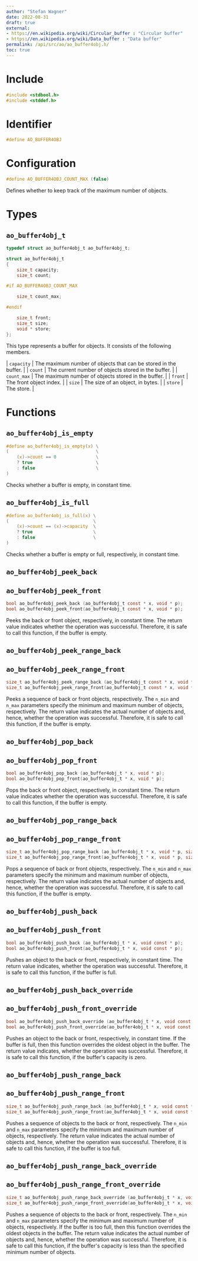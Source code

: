 ```yaml
---
author: "Stefan Wagner"
date: 2022-08-31
draft: true
external:
- https://en.wikipedia.org/wiki/Circular_buffer : "Circular buffer"
- https://en.wikipedia.org/wiki/Data_buffer : "Data buffer"
permalink: /api/src/ao/ao_buffer4obj.h/
toc: true
---
```


# Include

```c
#include <stdbool.h>
#include <stddef.h>
```

# Identifier

```c
#define AO_BUFFER4OBJ
```

# Configuration

```c
#define AO_BUFFER4OBJ_COUNT_MAX (false)
```

Defines whether to keep track of the maximum number of objects.

# Types

## `ao_buffer4obj_t`

```c
typedef struct ao_buffer4obj_t ao_buffer4obj_t;
```

```c
struct ao_buffer4obj_t
{
    size_t capacity;
    size_t count;

#if AO_BUFFER4OBJ_COUNT_MAX

    size_t count_max;

#endif

    size_t front;
    size_t size;
    void * store;
};
```

This type represents a buffer for objects. It consists of the following members.

| `capacity` | The maximum number of objects that can be stored in the buffer. |
| `count` | The current number of objects stored in the buffer. |
| `count_max` | The maximum number of objects stored in the buffer. |
| `front` | The front object index. |
| `size` | The size of an object, in bytes. |
| `store` | The store. |

# Functions

## `ao_buffer4obj_is_empty`

```c
#define ao_buffer4obj_is_empty(x) \
(                                 \
    (x)->count == 0               \
    ? true                        \
    : false                       \
)
```

Checks whether a buffer is empty, in constant time.

## `ao_buffer4obj_is_full`

```c
#define ao_buffer4obj_is_full(x) \
(                                \
    (x)->count == (x)->capacity  \
    ? true                       \
    : false                      \
)
```

Checks whether a buffer is empty or full, respectively, in constant time.

## `ao_buffer4obj_peek_back`
## `ao_buffer4obj_peek_front`

```c
bool ao_buffer4obj_peek_back (ao_buffer4obj_t const * x, void * p);
bool ao_buffer4obj_peek_front(ao_buffer4obj_t const * x, void * p);
```

Peeks the back or front object, respectively, in constant time. The return value indicates whether the operation was successful. Therefore, it is safe to call this function, if the buffer is empty.

## `ao_buffer4obj_peek_range_back`
## `ao_buffer4obj_peek_range_front`

```c
size_t ao_buffer4obj_peek_range_back (ao_buffer4obj_t const * x, void * p, size_t n_min, size_t n_max);
size_t ao_buffer4obj_peek_range_front(ao_buffer4obj_t const * x, void * p, size_t n_min, size_t n_max);
```

Peeks a sequence of back or front objects, respectively. The `n_min` and `n_max` parameters specify the minimum and maximum number of objects, respectively. The return value indicates the actual number of objects and, hence, whether the operation was successful. Therefore, it is safe to call this function, if the buffer is empty.

## `ao_buffer4obj_pop_back`
## `ao_buffer4obj_pop_front`

```c
bool ao_buffer4obj_pop_back (ao_buffer4obj_t * x, void * p);
bool ao_buffer4obj_pop_front(ao_buffer4obj_t * x, void * p);
```

Pops the back or front object, respectively, in constant time. The return value indicates whether the operation was successful. Therefore, it is safe to call this function, if the buffer is empty.

## `ao_buffer4obj_pop_range_back`
## `ao_buffer4obj_pop_range_front`

```c
size_t ao_buffer4obj_pop_range_back (ao_buffer4obj_t * x, void * p, size_t n_min, size_t n_max);
size_t ao_buffer4obj_pop_range_front(ao_buffer4obj_t * x, void * p, size_t n_min, size_t n_max);
```

Pops a sequence of back or front objects, respectively. The `n_min` and `n_max` parameters specify the minimum and maximum number of objects, respectively. The return value indicates the actual number of objects and, hence, whether the operation was successful. Therefore, it is safe to call this function, if the buffer is empty.

## `ao_buffer4obj_push_back`
## `ao_buffer4obj_push_front`

```c
bool ao_buffer4obj_push_back (ao_buffer4obj_t * x, void const * p);
bool ao_buffer4obj_push_front(ao_buffer4obj_t * x, void const * p);
```

Pushes an object to the back or front, respectively, in constant time. The return value indicates, whether the operation was successful. Therefore, it is safe to call this function, if the buffer is full.

## `ao_buffer4obj_push_back_override`
## `ao_buffer4obj_push_front_override`

```c
bool ao_buffer4obj_push_back_override (ao_buffer4obj_t * x, void const * p);
bool ao_buffer4obj_push_front_override(ao_buffer4obj_t * x, void const * p);
```

Pushes an object to the back or front, respectively, in constant time. If the buffer is full, then this function overrides the oldest object in the buffer. The return value indicates, whether the operation was successful. Therefore, it is safe to call this function, if the buffer's capacity is zero.

## `ao_buffer4obj_push_range_back`
## `ao_buffer4obj_push_range_front`

```c
size_t ao_buffer4obj_push_range_back (ao_buffer4obj_t * x, void const * p, size_t n_min, size_t n_max);
size_t ao_buffer4obj_push_range_front(ao_buffer4obj_t * x, void const * p, size_t n_min, size_t n_max);
```

Pushes a sequence of objects to the back or front, respectively. The `n_min` and `n_max` parameters specify the minimum and maximum number of objects, respectively. The return value indicates the actual number of objects and, hence, whether the operation was successful. Therefore, it is safe to call this function, if the buffer is too full.

## `ao_buffer4obj_push_range_back_override`
## `ao_buffer4obj_push_range_front_override`

```c
size_t ao_buffer4obj_push_range_back_override (ao_buffer4obj_t * x, void const * p, size_t n_min, size_t n_max);
size_t ao_buffer4obj_push_range_front_override(ao_buffer4obj_t * x, void const * p, size_t n_min, size_t n_max);
```

Pushes a sequence of objects to the back or front, respectively. The `n_min` and `n_max` parameters specify the minimum and maximum number of objects, respectively. If the buffer is too full, then this function overrides the oldest objects in the buffer. The return value indicates the actual number of objects and, hence, whether the operation was successful. Therefore, it is safe to call this function, if the buffer's capacity is less than the specified minimum number of objects.
